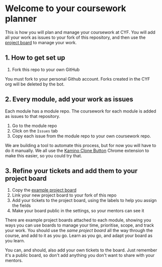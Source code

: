 # Welcome to your coursework planner

This is how you will plan and manage your coursework at CYF. You will add all your work as issues to your fork of this repository, and then use the [project board](https://github.com/CodeYourFuture/Coursework-Planner/projects?query=is%3Aopen) to manage your work.

## 1. How to get set up

1. Fork this repo to your own GitHub

You must fork to your personal Github account. Forks created in the CYF org will be deleted by the bot.

## 2. Every module, add your work as issues

Each module has a module repo. The coursework for each module is added as issues to that repository.

1. Go to the module repo
2. Click on the `Issues` tab
3. Copy each issue from the module repo to your own coursework repo.

We are building a tool to automate this process, but for now you will have to do it manually. We all use the [Kamino Clone Button](https://chrome.google.com/webstore/detail/kamino/ffdebockfdjileaojbbccofhgncmioaf?hl=en) Chrome extension to make this easier, so you could try that.

## 3. Refine your tickets and add them to your project board

1. Copy the [example project board](https://github.com/CodeYourFuture/Coursework-Planner/projects?query=is%3Aopen)
2. Link your new project board to your fork of this repo
3. Add your tickets to the project board, using the labels to help you assign the fields
4. Make your board public in the settings, so your mentors can see it

There are example project boards attached to each module, showing you ways you can use boards to manage your time, prioritise, scope, and track your work. You should use the _same project board_ all the way through the course, and add to it as you go. Learn as you go, and adapt your board as you learn.

You can, and should, also add your own tickets to the board. Just remember it's a public board, so don't add anything you don't want to share with your mentors.
